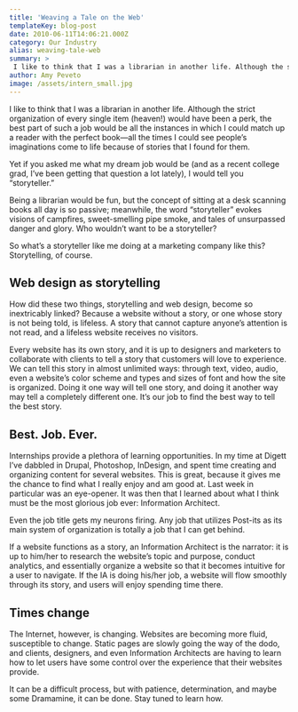 ```yaml
---
title: 'Weaving a Tale on the Web'
templateKey: blog-post
date: 2010-06-11T14:06:21.000Z
category: Our Industry
alias: weaving-tale-web
summary: > 
 I like to think that I was a librarian in another life. Although the strict organization of every single item (heaven!) would have been a perk, the best part of such a job would be all the instances in which I could match up a reader with the perfect book—all the times I could see people’s imaginations come to life because of stories that I found for them. Yet if you asked me what my dream job would be (and as a recent college grad, I’ve been getting that question a lot lately), I would tell you "storyteller."
author: Amy Peveto
image: /assets/intern_small.jpg
---
```


I like to think that I was a librarian in another life. Although the strict organization of every single item (heaven!) would have been a perk, the best part of such a job would be all the instances in which I could match up a reader with the perfect book—all the times I could see people’s imaginations come to life because of stories that I found for them.

Yet if you asked me what my dream job would be (and as a recent college grad, I’ve been getting that question a lot lately), I would tell you “storyteller.”

Being a librarian would be fun, but the concept of sitting at a desk scanning books all day is so passive; meanwhile, the word “storyteller” evokes visions of campfires, sweet-smelling pipe smoke, and tales of unsurpassed danger and glory. Who wouldn’t want to be a storyteller?

So what’s a storyteller like me doing at a marketing company like this? Storytelling, of course.

Web design as storytelling
--------------------------

How did these two things, storytelling and web design, become so inextricably linked? Because a website without a story, or one whose story is not being told, is lifeless. A story that cannot capture anyone’s attention is not read, and a lifeless website receives no visitors.

Every website has its own story, and it is up to designers and marketers to collaborate with clients to tell a story that customers will love to experience. We can tell this story in almost unlimited ways: through text, video, audio, even a website’s color scheme and types and sizes of font and how the site is organized. Doing it one way will tell one story, and doing it another way may tell a completely different one. It’s our job to find the best way to tell the best story.

Best. Job. Ever.
----------------

Internships provide a plethora of learning opportunities. In my time at Digett I’ve dabbled in Drupal, Photoshop, InDesign, and spent time creating and organizing content for several websites. This is great, because it gives me the chance to find what I really enjoy and am good at. Last week in particular was an eye-opener. It was then that I learned about what I think must be the most glorious job ever: Information Architect.

Even the job title gets my neurons firing. Any job that utilizes Post-its as its main system of organization is totally a job that I can get behind.

If a website functions as a story, an Information Architect is the narrator: it is up to him/her to research the website’s topic and purpose, conduct analytics, and essentially organize a website so that it becomes intuitive for a user to navigate. If the IA is doing his/her job, a website will flow smoothly through its story, and users will enjoy spending time there.

Times change
------------

The Internet, however, is changing. Websites are becoming more fluid, susceptible to change. Static pages are slowly going the way of the dodo, and clients, designers, and even Information Architects are having to learn how to let users have some control over the experience that their websites provide.

It can be a difficult process, but with patience, determination, and maybe some Dramamine, it can be done. Stay tuned to learn how.